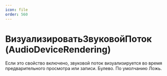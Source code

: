 ```yaml
---
icon: file
order: 560
---
```


# ВизуализироватьЗвуковойПоток (AudioDeviceRendering)

Если это свойство включено, звуковой поток визуализируется во время предварительного просмотра или записи. Булево. По умолчанию Ложь.
